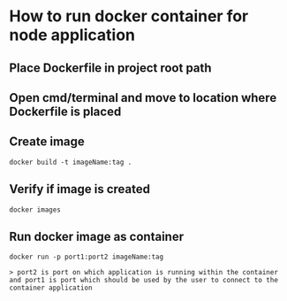 # How to run docker container for node application


## Place Dockerfile in project root path

## Open cmd/terminal and move to location where Dockerfile is placed

## Create image
	docker build -t imageName:tag .

## Verify if image is created
	docker images

## Run docker image as container
	docker run -p port1:port2 imageName:tag
		
	> port2 is port on which application is running within the container and port1 is port which should be used by the user to connect to the container application